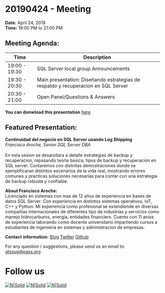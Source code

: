 # 20190424 - Meeting

**Date:** April 24, 2019\
**Time:** 19:00 PM to 21:00 PM 

## Meeting Agenda:
Time | Description
--- | ---
19:00 - 19:30 | SQL Server local group Announcements
19:30 - 20:30 | Main presentation: Diseñando estrategias de respaldo y recuperacion en SQL Server
20:30 - 21:00 | Open Panel/Questions & Answers

**You can donwload this presentation** [here]

## Featured Presentation:
**Continuidad del negocio en SQL Server usando Log Shipping**\
_Francisco Aroche, Senior SQL Server DBA_\
\
En esta sesion se desarollara a detalle estrategias de backup y recuperacion, repasando teoria basica, tipos de backup y recuperacion en SQL server.
Contaremos con distintas demostraciones donde se ejemplificaran distintos escenarios de la vida real, mostrando errores comunes y practicas soluciones necesarias para contar con una estrategia de backup robusta y confiable.

**About Francisco Aroche:**\
Licenciado en sistemas con mas de 12 años de experiencia en bases de datos SQL Server.
Con experiencia en distintos sistemas operativos, IoT, C++ y Python. Mi experiencia como profesional se extendiende en diversas compañias internacionales de diferentes tipo de industrias y servicios como manejo hidrocarburos, energia, entidades financiero. Cuento con 11 anios de experiencia laborando como docente universitario impartiendo cursos a estudiantes de ingenieria en sistemas y administracion de empresas.


**Contact information:**
[Blog]
[Twitter]
[Github]

For any question / suggestions, please send us an email to:
gtssug@pass.org

# Follow us
[![N|Solid](http://dbamastery.com/wp-content/uploads/2018/08/if_browser_1055104.png)](http://gtssug.pass.org/) [![N|Solid](http://dbamastery.com/wp-content/uploads/2018/08/if_twitter_circle_color_107170.png)](https://twitter.com/gtssug) [![N|Solid](http://dbamastery.com/wp-content/uploads/2018/08/if_github_circle_black_107161.png)](https://github.com/GTSSUG)

[Blog]: <http://www.sqlguatemala.com/>
[Twitter]: <https://twitter.com/EduardoDBA>
[Github]: <https://github.com/Epivaral>
[here]: <https://git.io/fhAIY>
